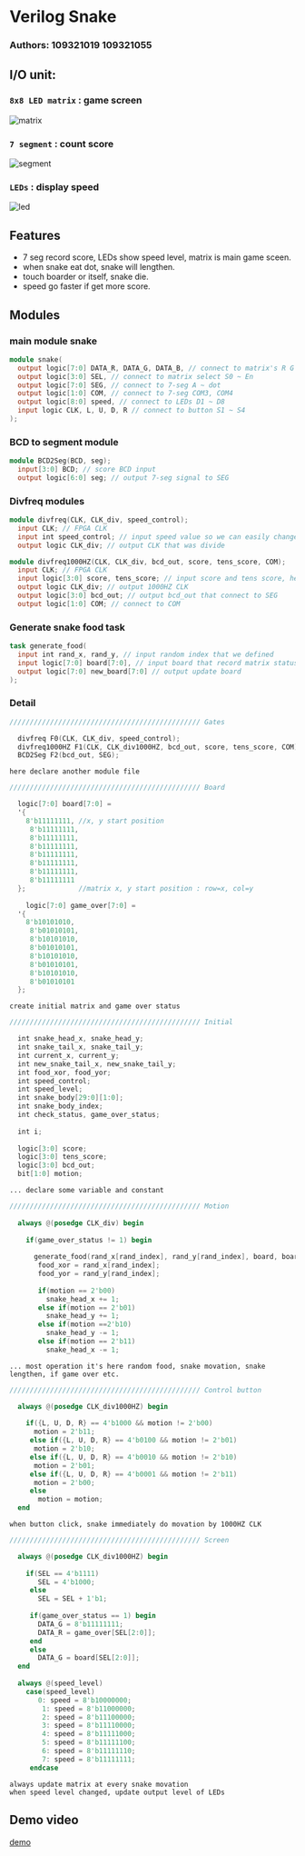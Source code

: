 # Verilog Snake

### Authors: 109321019 109321055

## I/O unit:

### `8x8 LED matrix` : game screen  
![matrix](https://github.com/gin31259461/FPGA-final-project/blob/master/image/matrix.jpg?raw=true)
### `7 segment` : count score  
![segment](https://github.com/gin31259461/FPGA-final-project/blob/master/image/seg.jpg?raw=true)
### `LEDs` : display speed
![led](https://github.com/gin31259461/FPGA-final-project/blob/master/image/led.jpg?raw=true)

## Features
* 7 seg record score, LEDs show speed level, matrix is main game sceen.
* when snake eat dot, snake will lengthen.
* touch boarder or itself, snake die.
* speed go faster if get more score.

## Modules

### main module snake
``` v 
module snake(
  output logic[7:0] DATA_R, DATA_G, DATA_B, // connect to matrix's R G B
  output logic[3:0] SEL, // connect to matrix select S0 ~ En
  output logic[7:0] SEG, // connect to 7-seg A ~ dot
  output logic[1:0] COM, // connect to 7-seg COM3, COM4
  output logic[8:0] speed, // connect to LEDs D1 ~ D8
  input logic CLK, L, U, D, R // connect to button S1 ~ S4
);
```

### BCD to segment module
``` v
module BCD2Seg(BCD, seg);
  input[3:0] BCD; // score BCD input
  output logic[6:0] seg; // output 7-seg signal to SEG
```

### Divfreq modules
``` v
module divfreq(CLK, CLK_div, speed_control);
  input CLK; // FPGA CLK
  input int speed_control; // input speed value so we can easily change snake speed
  output logic CLK_div; // output CLK that was divide
```
``` v
module divfreq1000HZ(CLK, CLK_div, bcd_out, score, tens_score, COM);
  input CLK; // FPGA CLK
  input logic[3:0] score, tens_score; // input score and tens score, help us control 7-seg score
  output logic CLK_div; // output 1000HZ CLK
  output logic[3:0] bcd_out; // output bcd_out that connect to SEG
  output logic[1:0] COM; // connect to COM
```
### Generate snake food task 
``` v
task generate_food(
  input int rand_x, rand_y, // input random index that we defined
  input logic[7:0] board[7:0], // input board that record matrix status
  output logic[7:0] new_board[7:0] // output update board
);
```

### Detail
``` v
/////////////////////////////////////////////// Gates

  divfreq F0(CLK, CLK_div, speed_control);
  divfreq1000HZ F1(CLK, CLK_div1000HZ, bcd_out, score, tens_score, COM);
  BCD2Seg F2(bcd_out, SEG);
```
`here declare another module file`
``` v
/////////////////////////////////////////////// Board

  logic[7:0] board[7:0] =
  '{
    8'b11111111, //x, y start position
	 8'b11111111,
	 8'b11111111,
	 8'b11111111,
	 8'b11111111,
	 8'b11111111,
	 8'b11111111,
	 8'b11111111
  };             //matrix x, y start position : row=x, col=y
  
    logic[7:0] game_over[7:0] =
  '{
    8'b10101010,
	 8'b01010101,
	 8'b10101010,
	 8'b01010101,
	 8'b10101010,
	 8'b01010101,
	 8'b10101010,
	 8'b01010101
  };
```
`create initial matrix and game over status`
``` v
/////////////////////////////////////////////// Initial

  int snake_head_x, snake_head_y;
  int snake_tail_x, snake_tail_y;
  int current_x, current_y;
  int new_snake_tail_x, new_snake_tail_y;
  int food_xor, food_yor;
  int speed_control;
  int speed_level;
  int snake_body[29:0][1:0];
  int snake_body_index;
  int check_status, game_over_status;
  
  int i;
  
  logic[3:0] score;
  logic[3:0] tens_score;
  logic[3:0] bcd_out;
  bit[1:0] motion;
```
`... declare some variable and constant`

``` v
/////////////////////////////////////////////// Motion
	 
  always @(posedge CLK_div) begin
  
    if(game_over_status != 1) begin
	 
      generate_food(rand_x[rand_index], rand_y[rand_index], board, board);
	   food_xor = rand_x[rand_index];
	   food_yor = rand_y[rand_index];
	 
	   if(motion == 2'b00)
	     snake_head_x += 1;
	   else if(motion == 2'b01)
	     snake_head_y += 1;
	   else if(motion ==2'b10)
	     snake_head_y -= 1;
	   else if(motion == 2'b11)
	     snake_head_x -= 1;
```
`... most operation it's here random food, snake movation, snake lengthen, if game over etc.`
``` v
/////////////////////////////////////////////// Control button

  always @(posedge CLK_div1000HZ) begin
    	
    if({L, U, D, R} == 4'b1000 && motion != 2'b00)
      motion = 2'b11;
	 else if({L, U, D, R} == 4'b0100 && motion != 2'b01)
      motion = 2'b10;
	 else if({L, U, D, R} == 4'b0010 && motion != 2'b10)
      motion = 2'b01;
	 else if({L, U, D, R} == 4'b0001 && motion != 2'b11)
      motion = 2'b00;
	 else
	   motion = motion;
  end
```
`when button click, snake immediately do movation by 1000HZ CLK`
``` v
/////////////////////////////////////////////// Screen

  always @(posedge CLK_div1000HZ) begin 
    	
    if(SEL == 4'b1111)
	   SEL = 4'b1000;
	 else
	   SEL = SEL + 1'b1;
	 
	 if(game_over_status == 1) begin
	   DATA_G = 8'b11111111;
	   DATA_R = game_over[SEL[2:0]];
	 end
	 else
	   DATA_G = board[SEL[2:0]];
  end
  
  always @(speed_level)
    case(speed_level)
	   0: speed = 8'b10000000;
		1: speed = 8'b11000000;
		2: speed = 8'b11100000;
		3: speed = 8'b11110000;
		4: speed = 8'b11111000;
		5: speed = 8'b11111100;
		6: speed = 8'b11111110;
		7: speed = 8'b11111111;
	 endcase
```
`always update matrix at every snake movation`  
`when speed level changed, update output level of LEDs`

## Demo video
[demo](https://drive.google.com/file/d/1NDLQ0MG4oc19Cr31xsRxH2uvjmTKIGjL/view?usp=sharing)
